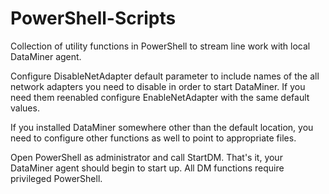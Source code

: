 # PowerShell-Scripts
Collection of utility functions in PowerShell to stream line work with local DataMiner agent.

Configure DisableNetAdapter default parameter to include names of the all network adapters you need to disable in order to start DataMiner. If you need them reenabled configure EnableNetAdapter with the same default values. 

If you installed DataMiner somewhere other than the default location, you need to configure other functions as well to point to appropriate files.

Open PowerShell as administrator and call StartDM. That's it, your DataMiner agent should begin to start up. All DM functions require privileged PowerShell.